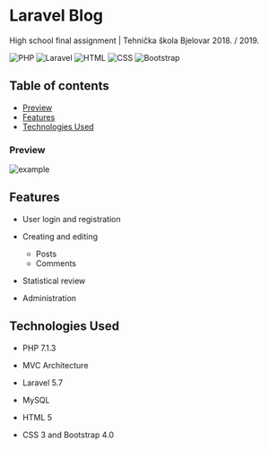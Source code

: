 # Laravel Blog

High school final assignment | Tehnička škola Bjelovar  2018. / 2019.

![PHP](https://img.shields.io/badge/PHP-7.1.3-%23787CB5)
![Laravel](https://img.shields.io/badge/Laravel-5.7-%23F05340)
![HTML](https://img.shields.io/badge/HTML-5-%23F16529)
![CSS](https://img.shields.io/badge/CSS-3-%232565AE)
![Bootstrap](https://img.shields.io/badge/Bootstrap-4.0-%23553C7B)


## Table of contents
* [Preview](#preview)
* [Features](#features)
* [Technologies Used](#technologies-used)


### Preview
![example](https://user-images.githubusercontent.com/36823337/109682301-958be080-7b7e-11eb-8113-4fbbd64bb931.jpg)



## Features

* User login and registration

* Creating and editing 
   * Posts
   * Comments
   
* Statistical review

* Administration


## Technologies Used

* PHP 7.1.3

* MVC Architecture

* Laravel 5.7

* MySQL

* HTML 5

* CSS 3 and Bootstrap 4.0
